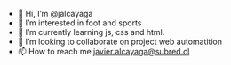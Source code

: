 - 👋 Hi, I’m @jalcayaga
- 👀 I’m interested in foot and sports
- 🌱 I’m currently learning js, css and html.
- 💞️ I’m looking to collaborate on project web automatition
- 📫 How to reach me javier.alcayaga@subred.cl

<!---
jalcayaga/jalcayaga is a ✨ special ✨ repository because its `README.md` (this file) appears on your GitHub profile.
You can click the Preview link to take a look at your changes.
--->
